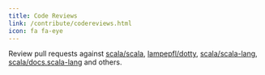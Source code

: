 ```yaml
---
title: Code Reviews
link: /contribute/codereviews.html
icon: fa fa-eye
---
```

Review pull requests against [scala/scala](https://github.com/scala/scala/pulls),
[lampepfl/dotty](https://github.com/lampepfl/dotty/pulls),
[scala/scala-lang](https://github.com/scala/scala-lang/pulls),
[scala/docs.scala-lang](https://github.com/scala/docs.scala-lang/pulls) and others.
